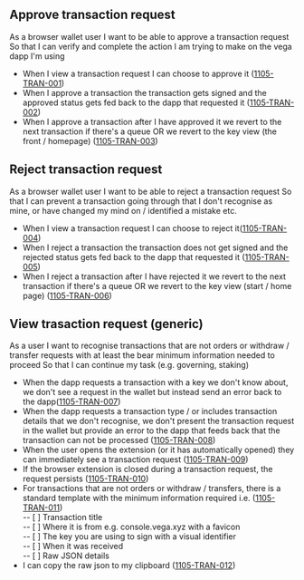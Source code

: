 ## Approve transaction request

As a browser wallet user I want to be able to approve a transaction request So that I can verify and complete the action I am trying to make on the vega dapp I'm using

- When I view a transaction request I can choose to approve it (<a name="1105-TRAN-001" href="#1105-TRAN-001">1105-TRAN-001</a>)
- When I approve a transaction the transaction gets signed and the approved status gets fed back to the dapp that requested it (<a name="1105-TRAN-002" href="#1105-TRAN-002">1105-TRAN-002</a>)
- When I approve a transaction after I have approved it we revert to the next transaction if there's a queue OR we revert to the key view (the front / homepage) (<a name="1105-TRAN-003" href="#1105-TRAN-003">1105-TRAN-003</a>)

## Reject transaction request

As a browser wallet user I want to be able to reject a transaction request So that I can prevent a transaction going through that I don't recognise as mine, or have changed my mind on / identified a mistake etc.

- When I view a transaction request I can choose to reject it(<a name="1105-TRAN-004" href="#1105-TRAN-004">1105-TRAN-004</a>)
- When I reject a transaction the transaction does not get signed and the rejected status gets fed back to the dapp that requested it (<a name="1105-TRAN-005" href="#1105-TRAN-005">1105-TRAN-005</a>)
- When I reject a transaction after I have rejected it we revert to the next transaction if there's a queue OR we revert to the key view (start / home page) (<a name="1105-TRAN-006" href="#1105-TRAN-006">1105-TRAN-006</a>)

## View trasaction request (generic)

As a user I want to recognise transactions that are not orders or withdraw / transfer requests with at least the bear minimum information needed to proceed So that I can continue my task (e.g. governing, staking)

- When the dapp requests a transaction with a key we don't know about, we don't see a request in the wallet but instead send an error back to the dapp(<a name="1105-TRAN-007" href="#1105-TRAN-007">1105-TRAN-007</a>)
- When the dapp requests a transaction type / or includes transaction details that we don't recognise, we don't present the transaction request in the wallet but provide an error to the dapp that feeds back that the transaction can not be processed (<a name="1105-TRAN-008" href="#1105-TRAN-008">1105-TRAN-008</a>)
- When the user opens the extension (or it has automatically opened) they can immediately see a transaction request (<a name="1105-TRAN-009" href="#1105-TRAN-009">1105-TRAN-009</a>)
- If the browser extension is closed during a transaction request, the request persists (<a name="1105-TRAN-010" href="#1105-TRAN-010">1105-TRAN-010</a>)
- For transactions that are not orders or withdraw / transfers, there is a standard template with the minimum information required i.e. (<a name="1105-TRAN-011" href="#1105-TRAN-011">1105-TRAN-011</a>)\
  \-- \[ ] Transaction title\
  \-- \[ ] Where it is from e.g. console.vega.xyz with a favicon\
  \-- \[ ] The key you are using to sign with a visual identifier\
  \-- \[ ] When it was received\
  \-- \[ ] Raw JSON details
- I can copy the raw json to my clipboard (<a name="1105-TRAN-012" href="#1105-TRAN-012">1105-TRAN-012</a>)
